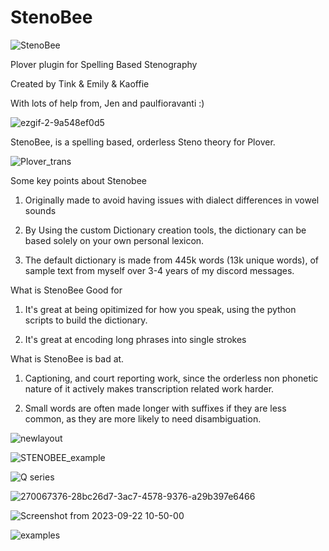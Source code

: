 # StenoBee
>

>
![StenoBee](https://github.com/Tink-Bell/StenoBee/assets/143440063/d6d22592-c82b-4ab7-bbef-98ead1f0aaa6)
>

>
Plover plugin for Spelling Based Stenography
>
Created by Tink & Emily & Kaoffie
>
With lots of help from, Jen and paulfioravanti :)
>

>

>
![ezgif-2-9a548ef0d5](https://github.com/Tink-Bell/StenoBee/assets/143440063/1bc790b8-b83d-4e1a-a4f7-52ff6f215e7b)
> 

>

>
StenoBee, is a spelling based, orderless Steno theory for Plover.
>

> 
![Plover_trans](https://github.com/Tink-Bell/StenoBee/assets/143440063/a63cce07-d8e1-4d6b-bf80-89ff05a1cd79)
>

>
Some key points about Stenobee
>
1) Originally made to avoid having issues with dialect differences in vowel sounds
>
2) By Using the custom Dictionary creation tools, the dictionary can be based solely on your own personal lexicon.
>
3) The default dictionary is made from 445k words (13k unique words), of sample text from myself over 3-4 years of my discord messages.
>

>

>
What is StenoBee Good for
>
1) It's great at being opitimized for how you speak, using the python scripts to build the dictionary.
>
2) It's great at encoding long phrases into single strokes
>

>

>
What is StenoBee is bad at.
>
1) Captioning, and court reporting work, since the orderless non phonetic nature of it actively makes transcription related work harder.
>
2) Small words are often made longer with suffixes if they are less common, as they are more likely to need disambiguation.
>

>

>
![newlayout](https://github.com/Tink-Bell/StenoBee/assets/143440063/64458a5f-b230-46f6-a254-20d46189f56a)
> 

> 
![STENOBEE_example](https://github.com/Tink-Bell/StenoBee/assets/143440063/d35d6ba6-cf48-4928-ad1b-6ac3a1719c6b)
>

>
![Q series](https://github.com/Tink-Bell/StenoBee/assets/143440063/209643cd-539a-4938-a5d1-9030a6e3d0c3)
>

>
![270067376-28bc26d7-3ac7-4578-9376-a29b397e6466](https://github.com/Tink-Bell/StenoBee/assets/143440063/618bd016-308c-4f13-84a4-84c983f0a3b4)
>

> 
![Screenshot from 2023-09-22 10-50-00](https://github.com/Tink-Bell/StenoBee/assets/143440063/87f15a32-9bff-4a1b-8e67-99054ec21b00)
>

>
![examples](https://github.com/Tink-Bell/StenoBee/assets/143440063/a28a3695-86d0-4463-a5e6-3cf9dd6050b4)
>
